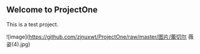 ## Welcome to ProjectOne

This is a test project.

 ![image](https://github.com/zjnuxwt/ProjectOne/raw/master/图片/蕾切尔 薇姿(4).jpg)
